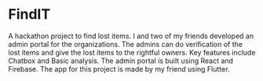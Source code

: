 # FindIT
A hackathon project to find lost items. I and two of my friends developed an admin portal for the organizations. The admins can do verification of the lost items and give the lost items to the rightful owners. Key features include Chatbox and Basic analysis. The admin portal is built using React and Firebase. The app for this project is made by my friend using Flutter.
